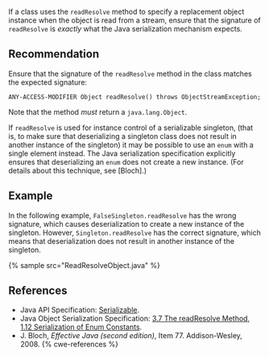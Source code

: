 If a class uses the `readResolve` method to specify a replacement object instance when the object is read from a stream, ensure that the signature of `readResolve` is *exactly* what the Java serialization mechanism expects.


## Recommendation
Ensure that the signature of the `readResolve` method in the class matches the expected signature:

` ANY-ACCESS-MODIFIER Object readResolve() throws ObjectStreamException; `

Note that the method *must* return a `java.lang.Object`.

If `readResolve` is used for instance control of a serializable singleton, (that is, to make sure that deserializing a singleton class does not result in another instance of the singleton) it may be possible to use an `enum` with a single element instead. The Java serialization specification explicitly ensures that deserializing an `enum` does not create a new instance. (For details about this technique, see \[Bloch\].)


## Example
In the following example, `FalseSingleton.readResolve` has the wrong signature, which causes deserialization to create a new instance of the singleton. However, `Singleton.readResolve` has the correct signature, which means that deserialization does not result in another instance of the singleton.

{% sample src="ReadResolveObject.java" %}

## References
* Java API Specification: [Serializable](https://docs.oracle.com/en/java/javase/11/docs/api/java.base/java/io/Serializable.html).
* Java Object Serialization Specification: [3.7 The readResolve Method](https://docs.oracle.com/en/java/javase/11/docs/specs/serialization/input.html#the-readresolve-method), [1.12 Serialization of Enum Constants](https://docs.oracle.com/en/java/javase/11/docs/specs/serialization/serial-arch.html#serialization-of-enum-constants).
* J. Bloch, *Effective Java (second edition)*, Item 77. Addison-Wesley, 2008.
{% cwe-references %}
